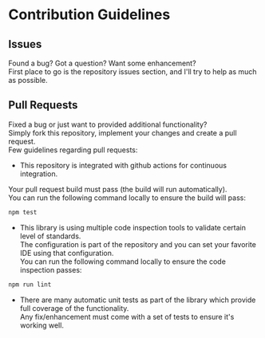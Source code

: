 # Contribution Guidelines
<!-- markdownlint-disable required-headers -->

## Issues

Found a bug? Got a question? Want some enhancement?<br>
First place to go is the repository issues section, and I'll try to help as much as possible.

## Pull Requests

Fixed a bug or just want to provided additional functionality?<br>
Simply fork this repository, implement your changes and create a pull request.<br>
Few guidelines regarding pull requests:

* This repository is integrated with github actions for continuous integration.<br>

Your pull request build must pass (the build will run automatically).<br>
You can run the following command locally to ensure the build will pass:

````sh
npm test
````

* This library is using multiple code inspection tools to validate certain level of standards.<br>The configuration is part of the repository and you can set your favorite IDE using that configuration.<br>You can run the following command locally to ensure the code inspection passes:

````sh
npm run lint
````

* There are many automatic unit tests as part of the library which provide full coverage of the functionality.<br>Any fix/enhancement must come with a set of tests to ensure it's working well.
